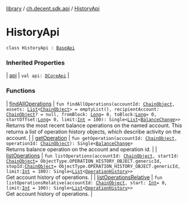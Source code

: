 [library](../../index.md) / [ch.decent.sdk.api](../index.md) / [HistoryApi](./index.md)

# HistoryApi

`class HistoryApi : `[`BaseApi`](../-base-api/index.md)

### Inherited Properties

| [api](../-base-api/api.md) | `val api: `[`DCoreApi`](../../ch.decent.sdk/-d-core-api/index.md) |

### Functions

| [findAllOperations](find-all-operations.md) | `fun findAllOperations(accountId: `[`ChainObject`](../../ch.decent.sdk.model/-chain-object/index.md)`, assets: `[`List`](https://kotlinlang.org/api/latest/jvm/stdlib/kotlin.collections/-list/index.html)`<`[`ChainObject`](../../ch.decent.sdk.model/-chain-object/index.md)`> = emptyList(), recipientAccount: `[`ChainObject`](../../ch.decent.sdk.model/-chain-object/index.md)`? = null, fromBlock: `[`Long`](https://kotlinlang.org/api/latest/jvm/stdlib/kotlin/-long/index.html)` = 0, toBlock: `[`Long`](https://kotlinlang.org/api/latest/jvm/stdlib/kotlin/-long/index.html)` = 0, startOffset: `[`Long`](https://kotlinlang.org/api/latest/jvm/stdlib/kotlin/-long/index.html)` = 0, limit: `[`Int`](https://kotlinlang.org/api/latest/jvm/stdlib/kotlin/-int/index.html)` = 100): Single<`[`List`](https://kotlinlang.org/api/latest/jvm/stdlib/kotlin.collections/-list/index.html)`<`[`BalanceChange`](../../ch.decent.sdk.model/-balance-change/index.md)`>>`<br>Returns the most recent balance operations on the named account. This returns a list of operation history objects, which describe activity on the account. |
| [getOperation](get-operation.md) | `fun getOperation(accountId: `[`ChainObject`](../../ch.decent.sdk.model/-chain-object/index.md)`, operationId: `[`ChainObject`](../../ch.decent.sdk.model/-chain-object/index.md)`): Single<`[`BalanceChange`](../../ch.decent.sdk.model/-balance-change/index.md)`>`<br>Returns balance operation on the account and operation id. |
| [listOperations](list-operations.md) | `fun listOperations(accountId: `[`ChainObject`](../../ch.decent.sdk.model/-chain-object/index.md)`, startId: `[`ChainObject`](../../ch.decent.sdk.model/-chain-object/index.md)` = ObjectType.OPERATION_HISTORY_OBJECT.genericId, stopId: `[`ChainObject`](../../ch.decent.sdk.model/-chain-object/index.md)` = ObjectType.OPERATION_HISTORY_OBJECT.genericId, limit: `[`Int`](https://kotlinlang.org/api/latest/jvm/stdlib/kotlin/-int/index.html)` = 100): Single<`[`List`](https://kotlinlang.org/api/latest/jvm/stdlib/kotlin.collections/-list/index.html)`<`[`OperationHistory`](../../ch.decent.sdk.model/-operation-history/index.md)`>>`<br>Get account history of operations. |
| [listOperationsRelative](list-operations-relative.md) | `fun listOperationsRelative(accountId: `[`ChainObject`](../../ch.decent.sdk.model/-chain-object/index.md)`, start: `[`Int`](https://kotlinlang.org/api/latest/jvm/stdlib/kotlin/-int/index.html)` = 0, limit: `[`Int`](https://kotlinlang.org/api/latest/jvm/stdlib/kotlin/-int/index.html)` = 100): Single<`[`List`](https://kotlinlang.org/api/latest/jvm/stdlib/kotlin.collections/-list/index.html)`<`[`OperationHistory`](../../ch.decent.sdk.model/-operation-history/index.md)`>>`<br>Get account history of operations. |

